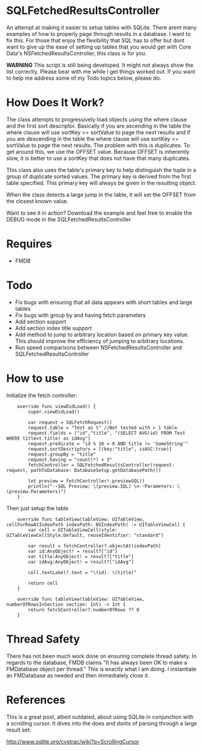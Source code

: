 # SQLFetchedResultsController

An attempt at making it easier to setup tables with SQLite. There arent many examples of how to properly page through results in a database. I want to fix this. For those that enjoy the flexibility that SQL has to offer but dont want to give up the ease of setting up tables that you would get with Core Data's NSFetchedResultsController, this class is for you.

**WARNING** This script is still being developed. It might not always show the list correctly. Please bear with me while I get things worked out. If you want to help me address some of my Todo topics below, please do.

# How Does It Work?

The class attempts to progressively load objects using the where clause and the first sort descriptor. Basically if you are ascending in the table the where clause will use sortKey >= sortValue to page the next results and if you are descending in the table the where clause will use sortKey <= sortValue to page the next results. The problem with this is duplicates. To get around this, we use the OFFSET value. Because OFFSET is inherently slow, it is better to use a sortKey that does not have that many duplicates.

This class also uses the table's primary key to help distinguish the tuple in a group of duplicate sorted values. The primary key is derived from the first table specified. This primary key will always be given in the resulting object.

When the class detects a large jump in the table, it will set the OFFSET from the closest known value.

Want to see it in action? Download the example and feel free to enable the DEBUG mode in the SQLFetchedResultsController

# Requires

- FMDB

# Todo

- Fix bugs with ensuring that all data appears with short tables and large tables
- Fix bugs with group by and having fetch parameters
- Add section support
- Add section index title support
- Add method to jump to arbitrary location based on primary key value. This should improve the efficiency of jumping to arbitrary locations.
- Run speed comparisons between NSFetchedResultsController and SQLFetchedResultsController

# How to use

Initialize the fetch controller:
```
    override func viewDidLoad() {
        super.viewDidLoad()
        
        var request = SQLFetchRequest()
        request.table = "Test as t" //Not tested with > 1 table
        request.fields = ["id","title", "(SELECT AVG(id) FROM Test WHERE title=t.title) as idAvg"]
        request.predicate = "id % 10 = 0 AND title != 'SomeString'"
        request.sortDescriptors = [(key:"title", isASC:true)]
        request.groupBy = "title"
        request.having = "count(*) > 3"
        fetchController = SQLFetchedResultsController(request: request, pathToDatabase: DatabaseSetup.getDatabasePath())
        
        let preview = fetchController!.previewSQL()
        println("--SQL Preview: \(preview.SQL) \n--Parameters: \(preview.Parameters)")
    }
```

Then just setup the table
```
    override func tableView(tableView: UITableView, cellForRowAtIndexPath indexPath: NSIndexPath) -> UITableViewCell {
        var cell = UITableViewCell(style: UITableViewCellStyle.Default, reuseIdentifier: "standard")
        
        var result = fetchController?.objectAt(indexPath)
        var id:AnyObject! = result?["id"]
        var title:AnyObject! = result?["title"]
        var idAvg:AnyObject! = result?["idAvg"]
        
        cell.textLabel?.text = "\(id). \(title)"
        
        return cell
    }
    
    override func tableView(tableView: UITableView, numberOfRowsInSection section: Int) -> Int {
        return fetchController?.numberOfRows ?? 0
    }
```

# Thread Safety

There has not been much work done on ensuring complete thread safety. In regards to the database, FMDB claims "It has always been OK to make a FMDatabase object per thread." This is exactly what I am doing. I instantiate an FMDatabase as needed and then immediately close it.

# References

This is a great post, albeit outdated, about using SQLite in conjunction with a scrolling cursor. It dives into the does and donts of parsing through a large result set:

http://www.sqlite.org/cvstrac/wiki?p=ScrollingCursor
